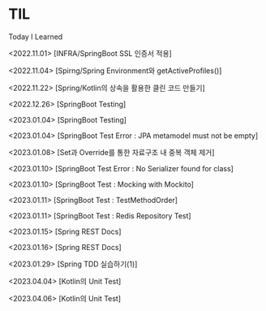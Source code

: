# TIL
Today I Learned

<2022.11.01> [INFRA/SpringBoot SSL 인증서 적용] <br>

<2022.11.04> [Spirng/Spring Environment와 getActiveProfiles()]<br>

<2022.11.22> [Spring/Kotlin의 상속을 활용한 클린 코드 만들기]<br>

<2022.12.26> [SpringBoot Testing]<br>

<2023.01.04> [SpringBoot Testing] <br>

<2023.01.04> [SpringBoot Test Error : JPA metamodel must not be empty] <br>

<2023.01.08> [Set과 Override를 통한 자료구조 내 중복 객체 제거] <br>

<2023.01.10> [SpringBoot Test Error : No Serializer found for class] <br>

<2023.01.10> [SpringBoot Test : Mocking with Mockito] <br>

<2023.01.11> [SpringBoot Test : TestMethodOrder]<br>

<2023.01.11> [SpringBoot Test : Redis Repository Test]<br>

<2023.01.15> [Spring REST Docs]<br>

<2023.01.16> [Spring REST Docs] <br>

<2023.01.29> [Spring TDD 실습하기(1)]<br>

<2023.04.04> [Kotlin의 Unit Test] <br>

<2023.04.06> [Kotlin의 Unit Test] <br>